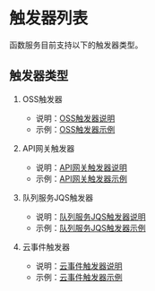 # 触发器列表

函数服务目前支持以下的触发器类型。

## 触发器类型

1. OSS触发器
   - 说明：[OSS触发器说明](eventsourceservice/oss-tirgger.md)
   - 示例：[OSS触发器示例](../../use-cases/oss-case.md)

2. API网关触发器
   - 说明：[API网关触发器说明](eventsourceservice/apig-tigger.md)
   - 示例：[API网关触发器示例](../../use-cases/apig-case.md)

3. 队列服务JQS触发器
   - 说明：[队列服务JQS触发器说明](eventsourceservice/JQS-trigger.md)
   - 示例：[队列服务JQS触发器示例](../../use-cases/JQS-case.md)
   
4. 云事件触发器
   - 说明：[云事件触发器说明](eventsourceservice/cloudevent.md)
   - 示例：[云事件触发器示例](../../use-cases/cloudeventcase.md)
